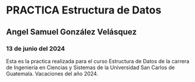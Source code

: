 # PRACTICA Estructura de Datos

## Angel Samuel González Velásquez

### 13 de junio del 2024

Esta es la practica realizada para el curso Estructura de Datos de la carrera de Ingeniería en Ciencias y Sistemas de la Universidad San Carlos de Guatemala. Vacaciones del año 2024.
